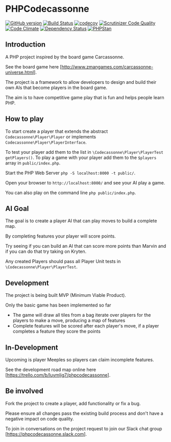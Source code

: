 # PHPCodecassonne
[![GitHub version](https://badge.fury.io/gh/nigelhough%2Fphpcodecassonne.svg)](https://badge.fury.io/gh/nigelhough%2Fphpcodecassonne)
[![Build Status](https://travis-ci.org/nigelhough/phpcodecassonne.svg?branch=master)](https://travis-ci.org/nigelhough/phpcodecassonne)
[![codecov](https://codecov.io/gh/nigelhough/phpcodecassonne/branch/master/graph/badge.svg)](https://codecov.io/gh/nigelhough/phpcodecassonne)
[![Scrutinizer Code Quality](https://scrutinizer-ci.com/g/nigelhough/phpcodecassonne/badges/quality-score.png?b=master)](https://scrutinizer-ci.com/g/nigelhough/phpcodecassonne/?branch=master)
[![Code Climate](https://codeclimate.com/github/nigelhough/phpcodecassonne/badges/gpa.svg)](https://codeclimate.com/github/nigelhough/phpcodecassonne)
[![Dependency Status](https://www.versioneye.com/user/projects/58a6fb71b4d2a20036950dd0/badge.svg?style=flat-square)](https://www.versioneye.com/user/projects/58a6fb71b4d2a20036950dd0)
[![PHPStan](https://img.shields.io/badge/PHPStan-enabled-brightgreen.svg?style=flat)](https://github.com/phpstan/phpstan)

## Introduction
A PHP project inspired by the board game Carcassonne.

See the board game here [http://www.zmangames.com/carcassonne-universe.html].

The project is a framework to allow developers to design and build their own AIs that become players in the board game.

The aim is to have competitive game play that is fun and helps people learn PHP.

## How to play
To start create a player that extends the abstract `Codecassonne\Player\Player` or implements `Codecassonne\Player\PlayerInterface`.

To test your player add them to the list in `\Codecassonne\Player\PlayerTest` `getPlayers()`.
To play a game with your player add them to the `$players` array in `public/index.php`.

Start the PHP Web Server `php -S localhost:8000 -t public/`.

Open your browser to `http://localhost:8000/` and see your AI play a game.

You can also play on the command line `php public/index.php`.
 
## AI Goal
The goal is to create a player AI that can play moves to build a complete map.

By completing features your player will score points.

Try seeing if you can build an AI that can score more points than Marvin and if you can do that try taking on Kryten.

Any created Players should pass all Player Unit tests in `\Codecassonne\Player\PlayerTest`.

## Development
The project is being built MVP (Minimum Viable Product).

Only the basic game has been implemented so far

* The game will draw all tiles from a bag iterate over players for the players to make a move, producing a map of features
* Complete features will be scored after each player's move, if a player completes a feature they score the points

## In-Development
Upcoming is player Meeples so players can claim incomplete features.

See the development road map online here [https://trello.com/b/IuymIjg7/phpcodecassonne].

## Be involved
Fork the project to create a player, add functionality or fix a bug.

Please ensure all changes pass the existing build process and don't have a negative impact on code quality.

To join in conversations on the project request to join our Slack chat group [https://phpcodecassonne.slack.com].
